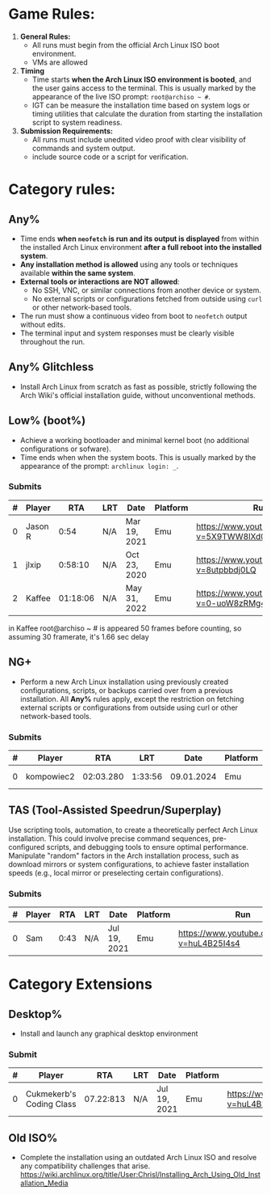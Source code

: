 # Game Rules:
1. **General Rules:**  
   - All runs must begin from the official Arch Linux ISO boot environment.  
   - VMs are allowed
2. **Timing**
   - Time starts **when the Arch Linux ISO environment is booted**, and the user gains access to the terminal. This is usually marked by the appearance of the live ISO prompt: `root@archiso ~ #`.
   - IGT can be measure the installation time based on system logs or timing utilities that calculate the duration from starting the installation script to system readiness.
3. **Submission Requirements:**  
   - All runs must include unedited video proof with clear visibility of commands and system output.
   - include source code or a script for verification.
# Category rules:
## Any%
- Time ends **when `neofetch` is run and its output is displayed** from within the installed Arch Linux environment **after a full reboot into the installed system**.
- **Any installation method is allowed** using any tools or techniques available **within the same system**.
- **External tools or interactions are NOT allowed**:
   - No SSH, VNC, or similar connections from another device or system.
   - No external scripts or configurations fetched from outside using `curl` or other network-based tools.
- The run must show a continuous video from boot to `neofetch` output without edits.
- The terminal input and system responses must be clearly visible throughout the run.
## Any% Glitchless
- Install Arch Linux from scratch as fast as possible, strictly following the Arch Wiki's official installation guide, without unconventional methods.
## Low% (boot%)
- Achieve a working bootloader and minimal kernel boot (no additional configurations or sofware).  
- Time ends when when the system boots. This is usually marked by the appearance of the prompt: `archlinux login: _`.
### Submits
| # | Player  |       RTA | LRT | Date         | Platform | Run |
|---|---------|-----------|-----|--------------|----------|-----|
| 0 | Jason R |      0:54 | N/A | Mar 19, 2021 | Emu      | https://www.youtube.com/watch?v=5X9TWW8lXd0 |
| 1 | jlxip   |   0:58:10 | N/A | Oct 23, 2020 | Emu      | https://www.youtube.com/watch?v=8utpbbdj0LQ |
| 2 | Kaffee  | 01:18:06 | N/A | May 31, 2022 | Emu      | https://www.youtube.com/watch?v=0-uoW8zRMg4 |

in Kaffee root@archiso ~ # is appeared 50 frames before counting, so assuming 30 framerate, it's 1.66 sec delay
## NG+
+ Perform a new Arch Linux installation using previously created configurations, scripts, or backups carried over from a previous installation. All **Any%** rules apply, except the restriction on fetching external scripts or configurations from outside using curl or other network-based tools.

### Submits
| # | Player     |       RTA | LRT     | Date         | Platform | Run                                         |
|---|------------|-----------|---------|--------------|----------|---------------------------------------------|
| 0 | kompowiec2 | 02:03.280 | 1:33:56 | 09.01.2024   | Emu      | https://www.youtube.com/watch?v=5X9TWW8lXd0 |

## TAS (Tool-Assisted Speedrun/Superplay) 
Use scripting tools, automation, to create a theoretically perfect Arch Linux installation. This could involve precise command sequences, pre-configured scripts, and debugging tools to ensure optimal performance. Manipulate "random" factors in the Arch installation process, such as download mirrors or system configurations, to achieve faster installation speeds (e.g., local mirror or preselecting certain configurations).

### Submits
| # | Player  |       RTA | LRT | Date         | Platform | Run |
|---|---------|-----------|-----|--------------|----------|-----|
| 0 | Sam |      0:43 | N/A | Jul 19, 2021 | Emu      | https://www.youtube.com/watch?v=huL4B25I4s4 |

# Category Extensions
## Desktop%
- Install and launch any graphical desktop environment
### Submit
| # | Player  |       RTA | LRT | Date         | Platform | Run |
|---|---------|-----------|-----|--------------|----------|-----|
| 0 | Cukmekerb's Coding Class |      07.22:813 | N/A | Jul 19, 2021 | Emu      | https://www.youtube.com/watch?v=huL4B25I4s4 |
## Old ISO%
- Complete the installation using an outdated Arch Linux ISO and resolve any compatibility challenges that arise.
https://wiki.archlinux.org/title/User:Chrisl/Installing_Arch_Using_Old_Installation_Media 
